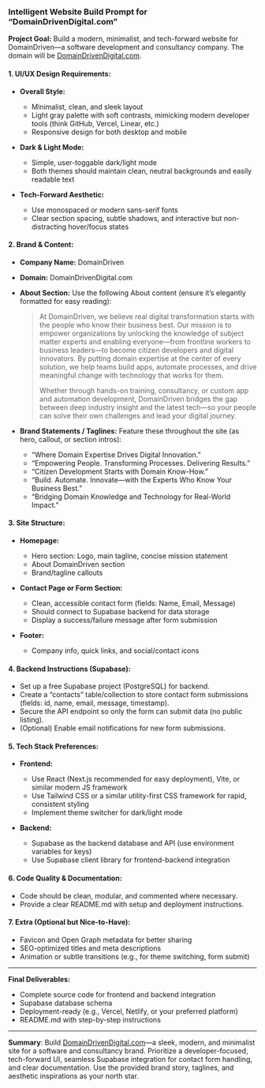 ### Intelligent Website Build Prompt for “DomainDrivenDigital.com”

**Project Goal:**
Build a modern, minimalist, and tech-forward website for DomainDriven—a software development and consultancy company. The domain will be [DomainDrivenDigital.com](https://DomainDrivenDigital.com).

#### 1. UI/UX Design Requirements:

* **Overall Style:**

  * Minimalist, clean, and sleek layout
  * Light gray palette with soft contrasts, mimicking modern developer tools (think GitHub, Vercel, Linear, etc.)
  * Responsive design for both desktop and mobile
* **Dark & Light Mode:**

  * Simple, user-toggable dark/light mode
  * Both themes should maintain clean, neutral backgrounds and easily readable text
* **Tech-Forward Aesthetic:**

  * Use monospaced or modern sans-serif fonts
  * Clear section spacing, subtle shadows, and interactive but non-distracting hover/focus states

#### 2. Brand & Content:

* **Company Name:** DomainDriven

* **Domain:** DomainDrivenDigital.com

* **About Section:**
  Use the following About content (ensure it’s elegantly formatted for easy reading):

  > At DomainDriven, we believe real digital transformation starts with the people who know their business best. Our mission is to empower organizations by unlocking the knowledge of subject matter experts and enabling everyone—from frontline workers to business leaders—to become citizen developers and digital innovators. By putting domain expertise at the center of every solution, we help teams build apps, automate processes, and drive meaningful change with technology that works for them.
  >
  > Whether through hands-on training, consultancy, or custom app and automation development, DomainDriven bridges the gap between deep industry insight and the latest tech—so your people can solve their own challenges and lead your digital journey.

* **Brand Statements / Taglines:**
  Feature these throughout the site (as hero, callout, or section intros):

  * “Where Domain Expertise Drives Digital Innovation.”
  * “Empowering People. Transforming Processes. Delivering Results.”
  * “Citizen Development Starts with Domain Know-How.”
  * “Build. Automate. Innovate—with the Experts Who Know Your Business Best.”
  * “Bridging Domain Knowledge and Technology for Real-World Impact.”

#### 3. Site Structure:

* **Homepage:**

  * Hero section: Logo, main tagline, concise mission statement
  * About DomainDriven section
  * Brand/tagline callouts
* **Contact Page or Form Section:**

  * Clean, accessible contact form (fields: Name, Email, Message)
  * Should connect to Supabase backend for data storage
  * Display a success/failure message after form submission
* **Footer:**

  * Company info, quick links, and social/contact icons

#### 4. Backend Instructions (Supabase):

* Set up a free Supabase project (PostgreSQL) for backend.
* Create a “contacts” table/collection to store contact form submissions (fields: id, name, email, message, timestamp).
* Secure the API endpoint so only the form can submit data (no public listing).
* (Optional) Enable email notifications for new form submissions.

#### 5. Tech Stack Preferences:

* **Frontend:**

  * Use React (Next.js recommended for easy deployment), Vite, or similar modern JS framework
  * Use Tailwind CSS or a similar utility-first CSS framework for rapid, consistent styling
  * Implement theme switcher for dark/light mode

* **Backend:**

  * Supabase as the backend database and API (use environment variables for keys)
  * Use Supabase client library for frontend-backend integration

#### 6. Code Quality & Documentation:

* Code should be clean, modular, and commented where necessary.
* Provide a clear README.md with setup and deployment instructions.

#### 7. Extra (Optional but Nice-to-Have):

* Favicon and Open Graph metadata for better sharing
* SEO-optimized titles and meta descriptions
* Animation or subtle transitions (e.g., for theme switching, form submit)

---

**Final Deliverables:**

* Complete source code for frontend and backend integration
* Supabase database schema
* Deployment-ready (e.g., Vercel, Netlify, or your preferred platform)
* README.md with step-by-step instructions

---

**Summary**:
Build [DomainDrivenDigital.com](https://DomainDrivenDigital.com)—a sleek, modern, and minimalist site for a software and consultancy brand. Prioritize a developer-focused, tech-forward UI, seamless Supabase integration for contact form handling, and clear documentation.
Use the provided brand story, taglines, and aesthetic inspirations as your north star.


